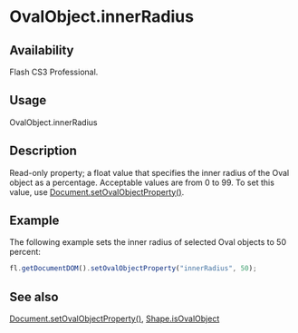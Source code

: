 # OvalObject.innerRadius

## Availability

Flash CS3 Professional.

## Usage

OvalObject.innerRadius

## Description

Read-only property; a float value that specifies the inner radius of the Oval object as a percentage. Acceptable values are from 0 to 99.
To set this value, use [Document.setOvalObjectProperty()](../Document_object/Document590.md).

## Example

The following example sets the inner radius of selected Oval objects to 50 percent:

```javascript
fl.getDocumentDOM().setOvalObjectProperty("innerRadius", 50);
```

## See also

[Document.setOvalObjectProperty()](../Document_object/Document590.md), [Shape.isOvalObject](../Shape_object/Shape9.md)

